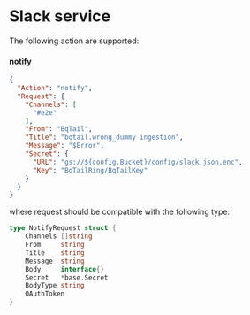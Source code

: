 # Slack service

The following action are supported:

#### notify

```json
{
  "Action": "notify",
  "Request": {
    "Channels": [
      "#e2e"
    ],
    "From": "BqTail",
    "Title": "bqtail.wrong_dummy ingestion",
    "Message": "$Error",
    "Secret": {
      "URL": "gs://${config.Bucket}/config/slack.json.enc",
      "Key": "BqTailRing/BqTailKey"
    }
  }
}
```


where request should be compatible with the following type:

```go
type NotifyRequest struct {
	Channels []string
	From     string
	Title    string
	Message  string
	Body     interface{}
	Secret   *base.Secret
	BodyType string
	OAuthToken
}

```
